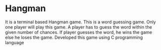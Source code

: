 # Hangman
It is a terminal based Hangman game. This is a word guessing game. Only one player will play this game. A player has to guess the word within the given number of chances. If player guesses the word, he wins the game else he loses the game. Developed this game using C programming language
